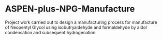 # ASPEN-plus-NPG-Manufacture
Project work carried out to design a manufacturing process for manufacture of Neopentyl Glycol using isobutryaldehyde and formaldehyde by aldol condensation and subsequent hydrogenation
